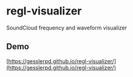 # regl-visualizer

SoundCloud frequency and waveform visualizer

## Demo

[https://gesslerpd.github.io/regl-visualizer/](https://gesslerpd.github.io/regl-visualizer/)
